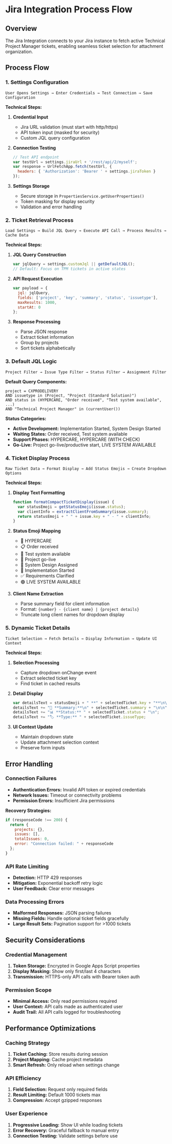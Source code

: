 # Jira Integration Process Flow

## Overview
The Jira Integration connects to your Jira instance to fetch active Technical Project Manager tickets, enabling seamless ticket selection for attachment organization.

## Process Flow

### 1. Settings Configuration
```
User Opens Settings → Enter Credentials → Test Connection → Save Configuration
```

**Technical Steps:**
1. **Credential Input**
   - Jira URL validation (must start with http/https)
   - API token input (masked for security)
   - Custom JQL query configuration

2. **Connection Testing**
   ```javascript
   // Test API endpoint
   var testUrl = settings.jiraUrl + '/rest/api/2/myself';
   var response = UrlFetchApp.fetch(testUrl, {
     headers: { 'Authorization': 'Bearer ' + settings.jiraToken }
   });
   ```

3. **Settings Storage**
   - Secure storage in `PropertiesService.getUserProperties()`
   - Token masking for display security
   - Validation and error handling

### 2. Ticket Retrieval Process
```
Load Settings → Build JQL Query → Execute API Call → Process Results → Cache Data
```

**Technical Steps:**
1. **JQL Query Construction**
   ```javascript
   var jqlQuery = settings.customJql || getDefaultJQL();
   // Default: Focus on TPM tickets in active states
   ```

2. **API Request Execution**
   ```javascript
   var payload = {
     jql: jqlQuery,
     fields: ['project', 'key', 'summary', 'status', 'issuetype'],
     maxResults: 1000,
     startAt: 0
   };
   ```

3. **Response Processing**
   - Parse JSON response
   - Extract ticket information
   - Group by projects
   - Sort tickets alphabetically

### 3. Default JQL Logic
```
Project Filter → Issue Type Filter → Status Filter → Assignment Filter
```

**Default Query Components:**
```jql
project = CXPRODELIVERY 
AND issuetype in (Project, "Project (Standard Solution)")
AND status in (HYPERCARE, "Order received", "Test system available", ...)
AND "Technical Project Manager" in (currentUser())
```

**Status Categories:**
- **Active Development:** Implementation Started, System Design Started
- **Waiting States:** Order received, Test system available
- **Support Phases:** HYPERCARE, HYPERCARE (WITH CHECK)
- **Go-Live:** Project go-live/productive start, LIVE SYSTEM AVAILABLE

### 4. Ticket Display Process
```
Raw Ticket Data → Format Display → Add Status Emojis → Create Dropdown Options
```

**Technical Steps:**
1. **Display Text Formatting**
   ```javascript
   function formatCompactTicketDisplay(issue) {
     var statusEmoji = getStatusEmoji(issue.status);
     var clientInfo = extractClientFromSummary(issue.summary);
     return statusEmoji + " " + issue.key + " - " + clientInfo;
   }
   ```

2. **Status Emoji Mapping**
   - 🔧 HYPERCARE
   - 📋 Order received  
   - 🧪 Test system available
   - 🚀 Project go-live
   - 👤 System Design Assigned
   - 🔨 Implementation Started
   - ✅ Requirements Clarified
   - 🟢 LIVE SYSTEM AVAILABLE

3. **Client Name Extraction**
   - Parse summary field for client information
   - Format: `{number} - {client name} | {project details}`
   - Truncate long client names for dropdown display

### 5. Dynamic Ticket Details
```
Ticket Selection → Fetch Details → Display Information → Update UI Context
```

**Technical Steps:**
1. **Selection Processing**
   - Capture dropdown onChange event
   - Extract selected ticket key
   - Find ticket in cached results

2. **Detail Display**
   ```javascript
   var detailsText = statusEmoji + " **" + selectedTicket.key + "**\n\n";
   detailsText += "📝 **Summary:**\n" + selectedTicket.summary + "\n\n";
   detailsText += "📊 **Status:** " + selectedTicket.status + "\n";
   detailsText += "🏷️ **Type:** " + selectedTicket.issueType;
   ```

3. **UI Context Update**
   - Maintain dropdown state
   - Update attachment selection context
   - Preserve form inputs

## Error Handling

### Connection Failures
- **Authentication Errors:** Invalid API token or expired credentials
- **Network Issues:** Timeout or connectivity problems
- **Permission Errors:** Insufficient Jira permissions

**Recovery Strategies:**
```javascript
if (responseCode !== 200) {
  return {
    projects: {}, 
    issues: [], 
    totalIssues: 0,
    error: "Connection failed: " + responseCode
  };
}
```

### API Rate Limiting
- **Detection:** HTTP 429 responses
- **Mitigation:** Exponential backoff retry logic
- **User Feedback:** Clear error messages

### Data Processing Errors
- **Malformed Responses:** JSON parsing failures
- **Missing Fields:** Handle optional ticket fields gracefully
- **Large Result Sets:** Pagination support for >1000 tickets

## Security Considerations

### Credential Management
1. **Token Storage:** Encrypted in Google Apps Script properties
2. **Display Masking:** Show only first/last 4 characters
3. **Transmission:** HTTPS-only API calls with Bearer token auth

### Permission Scope
- **Minimal Access:** Only read permissions required
- **User Context:** API calls made as authenticated user
- **Audit Trail:** All API calls logged for troubleshooting

## Performance Optimizations

### Caching Strategy
1. **Ticket Caching:** Store results during session
2. **Project Mapping:** Cache project metadata
3. **Smart Refresh:** Only reload when settings change

### API Efficiency
1. **Field Selection:** Request only required fields
2. **Result Limiting:** Default 1000 tickets max
3. **Compression:** Accept gzipped responses

### User Experience
1. **Progressive Loading:** Show UI while loading tickets
2. **Error Recovery:** Graceful fallback to manual entry
3. **Connection Testing:** Validate settings before use
